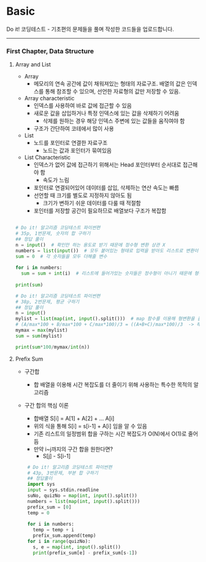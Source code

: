 # Basic
Do it! 코딩테스트 - 기초편의 문제들을 풀며 작성한 코드들을 업로드합니다. 
<hr>

### First Chapter, Data Structure

1. Array and List
   * Array
     - 메모리의 연속 공간에 값이 채워져있는 형태의 자료구조. 배열의 값은 인덱스를 통해 참조할 수 있으며, 선언한 자료형의 값만 저장할 수 있음.
   * Array characteristic
     - 인덱스를 사용하여 바로 값에 접근할 수 있음
     - 새로운 값을 삽입하거나 특정 인덱스에 있는 값을 삭제하기 어려움
       + 삭제를 원하는 경우 해당 인덱스 주변에 있는 값들을 움직여야 함
     - 구조가 간단하여 코테에서 많이 사용
   * List
     - 노드를 포인터로 연결한 자료구조
       - 노드는 값과 포인터가 묶여있음
   * List Characteristic
     - 인덱스가 없어 값에 접근하기 위해서는 Head 포인터부터 순서대로 접근해야 함
       - 속도가 느림
     - 포인터로 연결되어있어 데이터를 삽입, 삭제하는 연산 속도는 빠름
     - 선언할 때 크기를 별도로 지정하지 않아도 됨
       - 크기가 변하기 쉬운 데이터를 다룰 때 적절함
     - 포인터를 저장할 공간이 필요하므로 배열보다 구조가 복잡함


    ```python
    
    # Do it! 알고리즘 코딩테스트 파이썬편
    # 35p, 1번문제, 숫자의 합 구하기
    ## 정답 풀이
    n = input()  # 확인만 하는 용도로 받기 때문에 정수형 변환 상관 X
    numbers = list(input())  # 모두 붙어있는 형태로 입력을 받아도 리스트로 변환이 가능
    sum = 0  # 각 숫자들을 모두 더해줄 변수
        
    for i in numbers:
      sum = sum + int(i)  # 리스트에 들어가있는 숫자들은 정수형이 아니기 때문에 형변환 
        
    print(sum)
    ```


    ```python
    # Do it! 알고리즘 코딩테스트 파이썬편
    # 38p, 2번문제, 평균 구하기
    ## 정답 풀이
    n = input()
    mylist = list(map(int, input().split()))  # map 함수를 이용해 형변환을 좀 더 쉽게
    # (A/max*100 + B/max*100 + C/max*100)/3 = ((A+B+C)/max*100)/3  -> 해당 풀이를 이용해 더 단순화
    mymax = max(mylist)
    sum = sum(mylist)
    
    print(sum*100/mymax/int(n))
    ```
2. Prefix Sum
   * 구간합
     - 합 배열을 이용해 시간 복잡도를 더 줄이기 위해 사용하는 특수한 목적의 알고리즘
   * 구간 합의 핵심 이론
     - 합배열 S[i] = A[1] + A[2] + ... A[i]
     - 위의 식을 통해 S[i] = s[i-1] + A[i] 임을 알 수 있음
     - 기존 리스트의 일정범위 합을 구하는 시간 복잡도가 O(N)에서 O(1)로 줄어듬
     - 만약 i~j까지의 구간 합을 원한다면?
       - S[j] - S[i-1]


     ```python
      # Do it! 알고리즘 코딩테스트 파이썬편
      # 43p, 3번문제, 부분 합 구하기
      ## 정답풀이
      import sys
      input = sys.stdin.readline
      suNo, quizNo = map(int, input().split())
      numbers = list(map(int, input().split()))
      prefix_sum = [0]
      temp = 0
      
      for i in numbers:
        temp = temp + i
        prefix_sum.append(temp)
      for i in range(quizNo):
        s, e = map(int, input().split())
        print(prefix_sum[e] - prefix_sum[s-1])
      
     ```